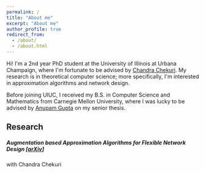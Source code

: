 ```yaml
---
permalink: /
title: "About me"
excerpt: "About me"
author_profile: true
redirect_from: 
  - /about/
  - /about.html
---
```

Hi! I'm a 2nd year PhD student at the University of Illinois at Urbana Champaign, where I'm fortunate to be advised by [Chandra Chekuri](https://chekuri.cs.illinois.edu/). My research is in theoretical computer science; more specifically, I'm interested in approximation algorithms and network design. 

Before joining UIUC, I received my B.S. in Computer Science and Mathematics from Carnegie Mellon University, where I was lucky to be advised by [Anupam Gupta](http://www.cs.cmu.edu/~anupamg/) on my senior thesis.

## Research

##### Augmentation based Approximation Algorithms for Flexible Network Design [[arXiv](https://arxiv.org/abs/2209.12273)]
with Chandra Chekuri

<!-- ##### Improving Greedy Algorithms for the Steiner Forest Problem
advised by Anupam Gupta
Undergraduate Senior Thesis -->
